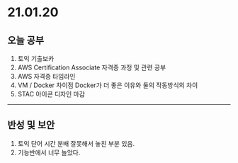 # 21.01.20

## 오늘 공부
1. 토익 기출보카 
2. AWS Certification Associate 자격증 과정 및 관련 공부
3. AWS 자격증 타임라인 
4.  VM / Docker 차이점 Docker가 더 좋은 이유와 둘의 작동방식의 차이
5. STAC 아이콘 디자인 마감

----------------------
## 반성 및 보안
1. 토익 단어 시간 분배 잘못해서 놓친 부분 있음.
2. 기능반에서 너무 놀았다.
